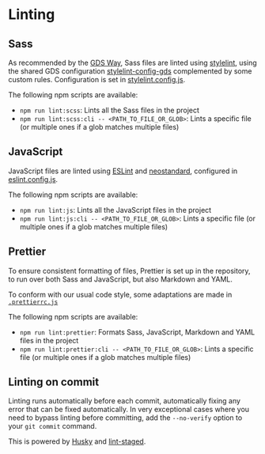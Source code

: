 # Linting

## Sass

As recommended by the [GDS Way][gds-way-css-linting], Sass files are linted using [stylelint], using the shared GDS configuration [stylelint-config-gds] complemented by some custom rules. Configuration is set in [stylelint.config.js](../stylelint.config.js).

The following npm scripts are available:

- `npm run lint:scss`: Lints all the Sass files in the project
- `npm run lint:scss:cli -- <PATH_TO_FILE_OR_GLOB>`: Lints a specific file (or multiple ones if a glob matches multiple files)

[gds-way-css-linting]: https://gds-way.digital.cabinet-office.gov.uk/manuals/programming-languages/css.html#linting
[stylelint]: https://stylelint.io/
[stylelint-config-gds]: https://github.com/alphagov/stylelint-config-gds/

## JavaScript

JavaScript files are linted using [ESLint] and [neostandard], configured in [eslint.config.js](../eslint.config.js).

The following npm scripts are available:

- `npm run lint:js`: Lints all the JavaScript files in the project
- `npm run lint:js:cli -- <PATH_TO_FILE_OR_GLOB>`: Lints a specific file (or multiple ones if a glob matches multiple files)

[ESLint]: https://eslint.org/
[neostandard]: https://github.com/neostandard/neostandard

## Prettier

To ensure consistent formatting of files, Prettier is set up in the repository, to run over both Sass and JavaScript, but also Markdown and YAML.

To conform with our usual code style, some adaptations are made in [`.prettierrc.js`](.prettierrc.js)

The following npm scripts are available:

- `npm run lint:prettier`: Formats Sass, JavaScript, Markdown and YAML files in the project
- `npm run lint:prettier:cli -- <PATH_TO_FILE_OR_GLOB>`: Lints a specific file (or multiple ones if a glob matches multiple files)

## Linting on commit

Linting runs automatically before each commit, automatically fixing any error that can be fixed automatically.
In very exceptional cases where you need to bypass linting before committing, add the `--no-verify` option 
to your `git commit` command.

This is powered by [Husky] and [lint-staged].

[Husky]: https://typicode.github.io/husky/
[lint-staged]: https://github.com/lint-staged/lint-staged